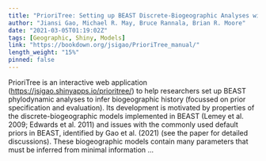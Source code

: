 ```yaml
---
title: "PrioriTree: Setting up BEAST Discrete-Biogeographic Analyses with Visualized Priors and Assessing Their Impact"
author: "Jiansi Gao, Michael R. May, Bruce Rannala, Brian R. Moore"
date: "2021-03-05T01:19:02Z"
tags: [Geographic, Shiny, Models]
link: "https://bookdown.org/jsigao/PrioriTree_manual/"
length_weight: "15%"
pinned: false
---
```


PrioriTree is an interactive web application (https://jsigao.shinyapps.io/prioritree/) to help researchers set up BEAST phylodynamic analyses to infer biogeographic history (focussed on prior specification and evaluation).
Its development is motivated by properties of the discrete-biogeographic models implemented in BEAST (Lemey et al. 2009; Edwards et al. 2011) and issues with the commonly used default priors in BEAST, identified by Gao et al. (2021) (see the paper for detailed discussions). These biogeographic models contain many parameters that must be inferred from minimal information ...
